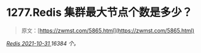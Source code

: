 <!--yml
category: 未分类
date: 0001-01-01 00:00:00
-->

# 1277.Redis 集群最大节点个数是多少？

> 原文：[https://zwmst.com/5865.html](https://zwmst.com/5865.html)

   [ *Redis* ](https://zwmst.com/redis)*[ <time datetime="2021-11-01T01:11:03+08:00"> 2021-10-31 </time> ](https://zwmst.com/5865.html)  16384 个。*